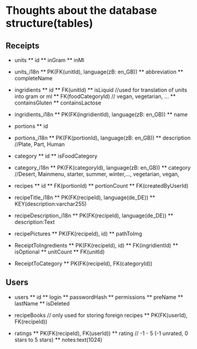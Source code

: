 Thoughts about the database structure(tables)
=============================================

Receipts
--------

* units
** id
** inGram
** inMl
* units_i18n 
** PK(FK(unitId), language(zB: en_GB))
** abbreviation
** completeName

* ingridients
** id
** FK(unitId)
** isLiquid    //used for translation of units into gram or ml
** FK(foodCategoryId) // vegan, vegetarian, ...
** containsGluten
** containsLactose
* ingridients_i18n
** PK(FK(ingridientId), language(zB: en_GB))
** name

* portions
** id
* portions_i18n
** PK(FK(portionId), language(zB: en_GB))
** description  //Plate, Part, Human

* category
** id
** isFoodCategory
* category_i18n
** PK(FK(categoryId), language(zB: en_GB))
** category  //Desert, Mainmenu, starter, summer, winter,..., vegetarian, vegan, 

* recipes
** id
** FK(portionId)
** portionCount
** FK(createdByUserId)

* recipeTitle_i18n
** PK(FK(recipeId), language(de_DE))
** KEY(description:varchar255)

* recipeDescription_i18n
** PK(FK(recipeId), language(de_DE))
** description:Text

* recipePictures
** PK(FK(recipeId), id)
** pathToImg

* ReceiptToIngredients
** PK(FK(recipeId), id)
** FK(ingridientId)
** isOptional
** unitCount
** FK(unitId)

* ReceiptToCategory
** PK(FK(recipeId), FK(categoryId))

Users
-----

* users
** id
** login
** passwordHash
** permissions
** preName
** lastName
** isDeleted

* recipeBooks  // only used for storing foreign recipes
** PK(FK(userId), FK(recipeId))

* ratings
** PK(FK(recipeId), FK(userId))
** rating       // -1 - 5 (-1 unrated, 0 stars to 5 stars)
** notes:text(1024)






